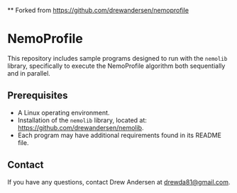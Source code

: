 ** Forked from https://github.com/drewandersen/nemoprofile

NemoProfile
===========
This repository includes sample programs designed to run with the `nemolib` 
library, specifically to execute the NemoProfile algorithm both sequentially 
and in parallel.

Prerequisites
-------------
* A Linux operating environment.
* Installation of the `nemolib` library, located at: 
https://github.com/drewandersen/nemolib.
* Each program may have additional requirements found in its README file.

Contact
-------
If you have any questions, contact Drew Andersen at drewda81@gmail.com.
